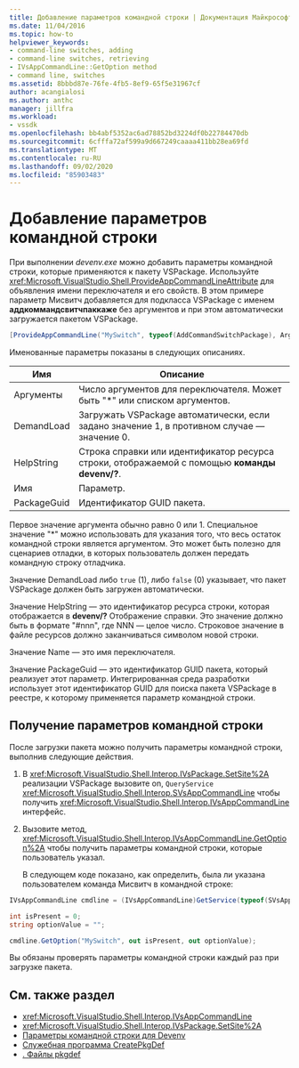 ```yaml
---
title: Добавление параметров командной строки | Документация Майкрософт
ms.date: 11/04/2016
ms.topic: how-to
helpviewer_keywords:
- command-line switches, adding
- command-line switches, retrieving
- IVsAppCommandLine::GetOption method
- command line, switches
ms.assetid: 8bbbd87e-76fe-4fb5-8ef9-65f5e31967cf
author: acangialosi
ms.author: anthc
manager: jillfra
ms.workload:
- vssdk
ms.openlocfilehash: bb4abf5352ac6ad78852bd3224df0b22784470db
ms.sourcegitcommit: 6cfffa72af599a9d667249caaaa411bb28ea69fd
ms.translationtype: MT
ms.contentlocale: ru-RU
ms.lasthandoff: 09/02/2020
ms.locfileid: "85903483"
---
```

# <a name="add-command-line-switches"></a>Добавление параметров командной строки
При выполнении *devenv.exe* можно добавить параметры командной строки, которые применяются к пакету VSPackage. Используйте <xref:Microsoft.VisualStudio.Shell.ProvideAppCommandLineAttribute> для объявления имени переключателя и его свойств. В этом примере параметр Мисвитч добавляется для подкласса VSPackage с именем **аддкоммандсвитчпаккаже** без аргументов и при этом автоматически загружается пакетом VSPackage.

```csharp
[ProvideAppCommandLine("MySwitch", typeof(AddCommandSwitchPackage), Arguments = "0", DemandLoad = 1)]
```

 Именованные параметры показаны в следующих описаниях.

|Имя|Описание|
|-|-|
| Аргументы | Число аргументов для переключателя. Может быть "*" или списком аргументов. |
| DemandLoad | Загружать VSPackage автоматически, если задано значение 1, в противном случае — значение 0. |
| HelpString | Строка справки или идентификатор ресурса строки, отображаемой с помощью **команды devenv/?**. |
| Имя | Параметр. |
| PackageGuid | Идентификатор GUID пакета. |

 Первое значение аргумента обычно равно 0 или 1. Специальное значение "*" можно использовать для указания того, что весь остаток командной строки является аргументом. Это может быть полезно для сценариев отладки, в которых пользователь должен передать командную строку отладчика.

 Значение DemandLoad либо `true` (1), либо `false` (0) указывает, что пакет VSPackage должен быть загружен автоматически.

 Значение HelpString — это идентификатор ресурса строки, которая отображается в **devenv/?** Отображение справки. Это значение должно быть в формате "#nnn", где NNN — целое число. Строковое значение в файле ресурсов должно заканчиваться символом новой строки.

 Значение Name — это имя переключателя.

 Значение PackageGuid — это идентификатор GUID пакета, который реализует этот параметр. Интегрированная среда разработки использует этот идентификатор GUID для поиска пакета VSPackage в реестре, к которому применяется параметр командной строки.

## <a name="retrieve-command-line-switches"></a>Получение параметров командной строки
 После загрузки пакета можно получить параметры командной строки, выполнив следующие действия.

1. В <xref:Microsoft.VisualStudio.Shell.Interop.IVsPackage.SetSite%2A> реализации VSPackage вызовите on, `QueryService` <xref:Microsoft.VisualStudio.Shell.Interop.SVsAppCommandLine> чтобы получить <xref:Microsoft.VisualStudio.Shell.Interop.IVsAppCommandLine> интерфейс.

2. Вызовите метод, <xref:Microsoft.VisualStudio.Shell.Interop.IVsAppCommandLine.GetOption%2A> чтобы получить параметры командной строки, которые пользователь указал.

   В следующем коде показано, как определить, была ли указана пользователем команда Мисвитч в командной строке:

```csharp
IVsAppCommandLine cmdline = (IVsAppCommandLine)GetService(typeof(SVsAppCommandLine));

int isPresent = 0;
string optionValue = "";

cmdline.GetOption("MySwitch", out isPresent, out optionValue);
```

 Вы обязаны проверять параметры командной строки каждый раз при загрузке пакета.

## <a name="see-also"></a>См. также раздел
- <xref:Microsoft.VisualStudio.Shell.Interop.IVsAppCommandLine>
- <xref:Microsoft.VisualStudio.Shell.Interop.IVsPackage.SetSite%2A>
- [Параметры командной строки для Devenv](../ide/reference/devenv-command-line-switches.md)
- [Служебная программа CreatePkgDef](../extensibility/internals/createpkgdef-utility.md)
- [. Файлы pkgdef](https://devblogs.microsoft.com/visualstudio/whats-a-pkgdef-and-why/)
